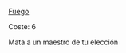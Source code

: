 [Fuego](Español/Elementos/Fuego.md)

Coste: 6

Mata a un maestro de tu elección

<!--Le falta algo malo-->